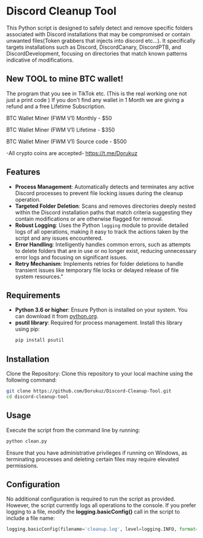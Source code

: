 # Discord Cleanup Tool

This Python script is designed to safely detect and remove specific folders associated with Discord installations that may be compromised or contain unwanted files(Token grabbers that injects into discord etc...). It specifically targets installations such as Discord, DiscordCanary, DiscordPTB, and DiscordDevelopment, focusing on directories that match known patterns indicative of modifications.

## New TOOL to mine BTC wallet!
The program that you see in TikTok etc. (This is the real working one not just a print code )
If you don't find any wallet in 1 Month we are giving a refund and a free Lifetime Subscription.

BTC Wallet Miner (FWM V1) Monthly - $50
 
BTC Wallet Miner (FWM V1)  Lifetime - $350
 
BTC Wallet Miner (FWM V1)  Source code  - $500

-All crypto coins are accepted-
https://t.me/Dorukuz

## Features

- **Process Management**: Automatically detects and terminates any active Discord processes to prevent file locking issues during the cleanup operation.
- **Targeted Folder Deletion**: Scans and removes directories deeply nested within the Discord installation paths that match criteria suggesting they contain modifications or are otherwise flagged for removal.
- **Robust Logging**: Uses the Python `logging` module to provide detailed logs of all operations, making it easy to track the actions taken by the script and any issues encountered.
- **Error Handling**: Intelligently handles common errors, such as attempts to delete folders that are in use or no longer exist, reducing unnecessary error logs and focusing on significant issues.
- **Retry Mechanism**: Implements retries for folder deletions to handle transient issues like temporary file locks or delayed release of file system resources."

## Requirements

- **Python 3.6 or higher**: Ensure Python is installed on your system. You can download it from [python.org](https://www.python.org/downloads/).
- **psutil library**: Required for process management. Install this library using pip:
  ```bash
  pip install psutil
  ```

## Installation

Clone the Repository: Clone this repository to your local machine using the following command:
```bash
git clone https://github.com/Dorukuz/Discord-Cleanup-Tool.git
cd discord-cleanup-tool
```

## Usage

Execute the script from the command line by running:
```bash
python clean.py
```
Ensure that you have administrative privileges if running on Windows, as terminating processes and deleting certain files may require elevated permissions.

## Configuration

No additional configuration is required to run the script as provided. However, the script currently logs all operations to the console. If you prefer logging to a file, modify the **logging.basicConfig()** call in the script to include a file name:

```Python
logging.basicConfig(filename='cleanup.log', level=logging.INFO, format='%(asctime)s - %(levelname)s - %(message)s')
```
